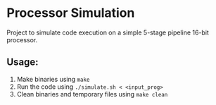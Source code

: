 # Processor Simulation

Project to simulate code execution on a simple 5-stage pipeline 16-bit processor.

## Usage:

1. Make binaries using ```make```
2. Run the code using ```./simulate.sh < <input_prog>```
3. Clean binaries and temporary files using ```make clean``` 